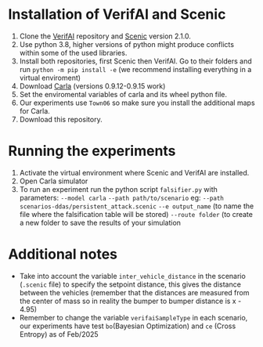 # Installation of VerifAI and Scenic

1. Clone the [VerifAI](https://github.com/BerkeleyLearnVerify/VerifAI) repository and [Scenic](https://github.com/BerkeleyLearnVerify/Scenic) version 2.1.0.
2. Use python 3.8, higher versions of python might produce conflicts within some of the used libraries. 
3. Install both repositories, first Scenic then VerifAI. Go to their folders and run `python -m pip install -e` (we recommend installing everything in a virtual enviroment)
4. Download [Carla](https://carla.org/) (versions 0.9.12-0.9.15 work) 
5. Set the enviromental variables of carla and its wheel python file.
6. Our experiments use `Town06` so make sure you install the additional maps for Carla.
7. Download this repository.

# Running the experiments

1. Activate the virtual environment where Scenic and VerifAI are installed.
2. Open Carla simulator 
3. To run an experiment run the python script `falsifier.py` with parameters: `--model carla` `--path path/to/scenario` eg: `--path scenarios-ddas/persistent_attack.scenic` `--e output_name` (to name the file where the falsification table will be stored) `--route folder` (to create a new folder to save the results of your simulation

# Additional notes

- Take into account the variable `inter_vehicle_distance` in the scenario (`.scenic` file) to specify the setpoint distance, this gives the distance between the vehicles (remember that the distances are measured from the center of mass so in reality the bumper to bumper distance is x - 4.95)
- Remember to change the variable `verifaiSampleType` in each scenario, our experiments have test `bo`(Bayesian Optimization)  and `ce` (Cross Entropy) as of Feb/2025
